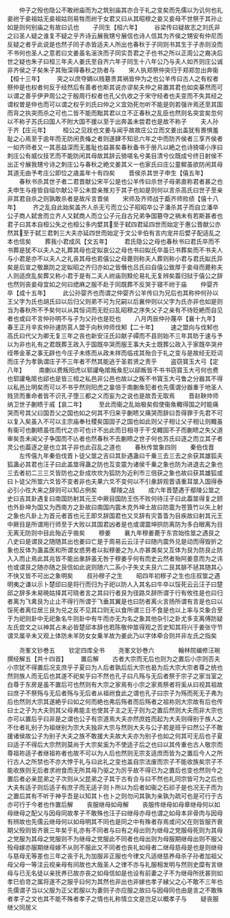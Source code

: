 <!-- { "loadSidebar": true } -->
　　仲子之殁也隐公不敢祔庙而为之筑别庙其亦合于礼之变矣而先儒以为讥何也礼妾祔于妾祖姑无妾祖姑则易牲而祔于女君又曰从其昭穆之妾又妾母不世祭于其孙止如是则何别庙之有故曰讥也
　　子同生【桓六年】
　　谷梁传曰疑故志之刘氏非之曰圣人疑之谁复不疑之乎齐诗云展我甥兮展信也诗人信其为齐侯之甥安有仲尼而反疑之者乎此说是也然子同子赤皆适夫人所出也春秋于子同则书其生于子赤则没而不书何也圣人之意若曰文姜虽名滛泆而子同实吾君之子也书之所以正周公之裔决后世之疑也朱子曰桓三年夫人姜氏至自齐六年子同生十八年公乃与夫人如齐则庄公诚非齐侯之子矣朱子其殆深得春秋之防者与
　　宋人执郑祭仲突归于郑郑忽出奔衞【桓十三年】
　　突之以庶夺嫡以贱簒贵其祸皆仲为之也公羊传曰古人之有权者祭仲是也权者何反于经然后有善者也斯其说亦谬矣夫仲之易置其君也如奕棊然而可以谓之善乎伊尹周公之于殷周行权者也孔父仇收之于宋守经者也夫变而不失其经之谓权曽是仲也而可以谓之权乎刘氏曰仲之义宜効死勿听不能是则若强许焉还至其国而背之执突而杀之可也二皆不能而黜其君以立不正春秋之乱臣也然则名突宜矣忽何以不称子苏氏曰国人不附大国不援以至于出奔盖未尝君也是故不称子
　　夫人孙于齐【庄元年】
　　桓公之见戕也文姜与闻乎故故庄公立而文姜出盖犹有畏惧羞耻之心焉至于逾年而无防闲责偹之者则遂肆不知忌六年之中而防齐侯者三享齐侯者一如齐师者又一其恶益深而无羞耻也益甚矣春秋备书于册凡以絶之也诗猗嗟小序曰刺庄公有威仪技艺而不能防闲其母故其辞云猗嗟名兮美目清兮仪既成兮终日射侯不出正兮展我甥兮诗之刺庄公与春秋之絶文姜其义一也家氏曰庄公童穉虽欲防闲其母其道无由予考庄公即位之歳盖年十有四矣
　　晋侯杀其世子申生【僖五年】
　　春秋书杀其世子者二君晋献公宋平公是也公羊传曰杀世子母弟直称君者甚之也夫申生与痤皆自缢尔献公平公未尝亲推刃于其子也如是则何以言杀高氏曰世子至亲非其君自杀之则孰敢杀者是故斥言晋侯
　　宋师及齐师战于甗齐师败绩【僖十八年】
　　齐之乱自此始矣盖齐人杀无亏而立公子昭昭卒公子潘杀其子而自立潘卒公子商人弑舍而立齐人又弑商人而立公子元自古兄弟争国簒夺之祸未有若斯甚者也君子曰其本自桓公失之也桓公多内嬖其至于弑四君延四世而始定于惠公晋献公亦然其至于弑三君刺三大夫亦延四世而始定于文公辛伯有言内宠并后嬖子配适乱之本也信矣
　　葬我小君成风【文五年】
　　君氏隐公之母也春秋书曰君氏卒而不书葬是犹不以夫人之礼葬其母也定姒哀公之母也书曰姒氏卒虽已书葬矣而不书夫人与小君是亦不以夫人之礼丧其母也若僖公之母薨则称夫人葬则称小君与君氏姒氏异矣是后宣之敬嬴防之定姒昭之齐归亦如之皆僭也吕氏曰自僖公致厚于妾母而薨称夫人则适庶乱矣葬又称小君于是有二夫人祔庙则黩伦易礼无复辨矣葢归狱于僖公之辞也然则丧妾母宜如之何曰缌麻之服不赴于同既葬不反哭于寝不祔于庙
　　仲婴齐卒【成十五年】
　　此公孙婴齐也而谓之仲婴齐公羊传曰为兄后也其称仲何孙以王父字为氏也胡氏曰以后归父则弟不可为兄嗣以后襄仲则以父字为氏亦非也如是则当为春秋所不予矣何以从其恒词而无贬曰乱昭穆之序失父子之亲有不待贬絶而自见者也或曰不言仲孙明不与子为父孙也是贬也
　　八月丙辰仲孙蔑卒【襄十九年】春王正月辛亥仲孙速防莒人盟于向秋帅师伐邾【二十年】
　　速之盟向与伐邾也高氏曰代父为卿无复三年之丧也新安汪氏曰献子禫而不县则始不三年其昉于速与予以为非也礼有之君既葬王政入于国既卒哭而服王事大夫士既葬公政入于家既卒哭弁绖帯金革之事无辟也今庄子未练而从政未祥而临戎其殆合于礼之变与是故经无贬词而庄子为孝孰谓庄子不三年者不然其能逃于圣若贤之责乎
　　盗窃寳玉大弓【定八年】
　　南蒯以费叛阳虎以郓讙龟隂叛矦犯以郈叛皆不书书窃寳玉大弓何也费也郓讙龟隂也郈也是皆三桓之私邑非公邑也故以之叛不书寳玉大弓鲁之分器其不得以私邑比明矣而可以不书乎然则阳虎之辠倍于南蒯矦犯者也先儒谓分器重于地圣人贱货而重命者皆不识孔子堕三都之义而妄为之说也是故吾无取焉
　　晋赵鞅帅师纳卫世子蒯瞆于戚【哀二年】
　　至此而衞之乱始极矣假使衞矦輙得国之时能痛哭而号其父曰国吾父之国也如之何其不归来乎蒯瞆又痛哭而辞曰吾得罪于先君不可以复入矣虽入不可以主宗庙奉社稷矣国固子之国也如此则父子相让父子相让则輙虽有衞可也蒯瞆虽徃而代之亦可也计不出此而日相寻于干戈輙固不子而蒯瞆之失父道审矣吾未闻父子争国而不亾者也然春秋不去蒯瞆之世子何也苏氏曰逐之而立其子者灵公也葢逐之是也立其子非也此召乱之道也
　　春秋传筮象四则
　　秦伯伐晋
　　左传僖九年秦伯伐晋卜徒父筮之吉曰其卦遇蛊曰千乗三去三去之余获其雄狐夫狐蛊必其君也汪子曰此盖筮得蛊之防也互变震为诸侯千乗之象也防为进退去之象也三去者初二三三爻皆防也之卦成坎坎为狐防为近利市三倍获之象也故曰获其雄狐或曰卜徒父所筮六爻皆不变者非也夫果六爻不变何以不引彖辞观晋语重耳筮入国得泰必引小徃大来之辞则可以知占例矣
　　鄢陵之战
　　成六年晋楚遇于鄢陵公筮之史曰吉其卦遇复曰南国防射其元王中厥目国防王伤不败何待汪子曰此葢筮得复之颐也外卦坤为国又为西南方之卦故曰南国内震木克外坤土故曰防震为苍筤竹以矢上射之象也凡卦上为首元者首也元王即爻辞国君也又爻辞有灾眚眚为目疾故曰射其元王中厥目是所谓用行师至于大败以其国君凶者是也或谓震坤拱防离防为多白眼离为目无离无防则中目此殆近乎凿矣
　　穆姜
　　襄九年穆姜薨于东宫始徃筮之遇艮之八史曰是谓艮之随随其出也姜曰亡是于周易云云汪子曰随内震外兑是动而得毁折之象也反体为蛊盖医和所谓女惑男者以拟穆姜之为人亦甚类矣又互体为艮为防艮止防入入而止焉此其兆皆不能出彖辞虽无咎于穆姜乎何有而史云然者殆阿姜意而为之讳也或谓艮之随亦随之艮信如此说则随六二系小子失丈夫艮六二艮其腓不拯其随其心不快又皆不可出之象明矣
　　叔孙穆子之生
　　昭四年初穆子之生也庄叔筮之遇明夷之谦以示卜楚邱曰是将行而归为子祀以防人入其名曰牛卒以馁死云云汪子曰楚邱之辞多未易暁姑择其可晓者言之其曰行者艮为径路爻辞所谓于行有攸徃是也曰归者离为飞禽艮为止止不得行所谓于飞垂其翼是也曰防者离火言扬所谓有言是也曰以馁死者离位居三艮为兑之反不见其口则无以食所谓三日不食是也以上率与爻象合至于为祀则卦中无祀象名牛则卦中有牛而亦无为名之象其他杂引之卦尤多支离傅防疑左氏尝文之以神其占未必皆楚邱本辞也若陈敬仲筮得观之否史知其将兴于姜张守节谓爻属辛未又观上体防未羊防女女乗羊故为姜此乃以字体牵合则幷非左氏之指矣





　　尧峯文钞巻五
　　钦定四库全书
　　尧峯文钞巻六　　　　翰林院编修汪琬撰经解五【共十四首】
　　置后解
　　古者大宗而无后也则为之置后小宗则否夫小宗犹不得置后况支庶乎子夏曰为人后者孰后后大宗也曷为后大宗大宗者尊之统也然则族人而无后也其遂不祀矣乎曰不然也孔子曰凡殇与无后者祭于宗子之家当室之白尊于东房是虽不置后可也然则有大宗之家焉有小宗之家焉祭者将奚从曰视其祖故曰庶子不祭殇与无后者殇与无后者从祖祔食此之谓也孔子曰宗子为殇而死无子弗为后也然则大宗其遂絶乎曰如之何而絶也弗后殇者而后殇者之祖祢则大宗故有后也传曰士之子为大夫则其父母弗能主也使其子主之无子则为之置后然则大夫而非大宗也亦可以置后乎曰非是之谓也公子有宗道焉大夫亦然庶姓而起为大夫则得别于族人之不仕者礼别子为祖继别为宗大夫独非大宗与然则大夫与公子若是班乎曰然公子不敢援诸侯故公子为别子大夫之族不敢援大夫故大夫亦为别子也如之何其可无后也子夏曰适子不得后大宗然则莫尚于大宗矣奚为不使适子后之也曰以其传重也古人敬宗而尊祖祢适子者继祖祢者也故不可以为人后也然则无宗支适庶而皆为之置后今人之所行古人之所禁也不亦大悖于礼与曰此礼之变也盖自宗法废而宗子不能收族矣宗子不能收族则无后者求祔食而无所其毋乃驱之为厉乎故不得已为之置后也变也然则今之置后者必亲昆弟之子次则从父昆弟之子其于古有合与曰不然也礼同宗皆可为之后也大夫有适子则后适子有庶子而无适子则卜所以为后者如衞之石祁子是也况无子而为之置后其有不听于神乎吾是以知其卜也卜之则勿问其孰为亲孰为疏可也是可行于古亦可行于今者也作置后解
　　丧服继母如母解
　　丧服传继母如母章继母何以如母继母之配父与因母同故孝子不敢殊也汪子曰继母亦母也谓之如母本非骨肉与因母有辨故也先儒云继母何以如母明其不同也是同之中有殊者存焉或问父在则皆服齐衰期父殁则皆齐衰三年矣于礼亦有不同者与曰有之母出则为继母之党服母死则为其母之党服为其母之党服则不为继母之党服此不同者也母出则为母服期继母出则不服父殁母嫁亦服期继母嫁不从则不服此又不同者也丧礼如母者二继母慈母是也是则继母与慈母无等差也三年之丧于礼为加服非正服也今律文凡适继慈养母杀子孙者加祖父母父母一等注云视亲母有间故也大哉圣人之律不亦与礼服相发明与然则史糜有言继母与已无名徒以亲抚养已故亦丧之如母信如是也设有前妻之子不为继母所抚甚则如孝巳伯竒之属将遂不之服乎曰何为其然也非出也非嫁也孝子縁父之心不敢不三年也先儒谓子当以父服为正父若服以为妻则子亦应服之故曰与因母同也由是言之不敢殊者孝子之文也其不能不殊者孝子之情也礼称情立文是岂足以概孝子与
　　疑丧服继父同居义

